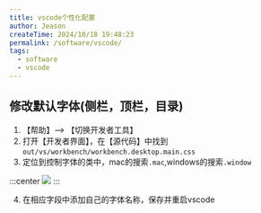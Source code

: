 ```yaml
---
title: vscode个性化配置
author: Jeason
createTime: 2024/10/18 19:48:23
permalink: /software/vscode/
tags:
  - software
  - vscode
---
```


## 修改默认字体(侧栏，顶栏，目录)  

1. 【帮助】--> 【切换开发者工具】  
2. 打开【开发者界面】，在【源代码】中找到`out/vs/workbench/workbench.desktop.main.css`
3. 定位到控制字体的类中，mac的搜索`.mac`,windows的搜索`.window`  

:::center
![](https://cdn.jsdelivr.net/gh/Moonerss/CDN/paper/vscode/font.png)
:::

4. 在相应字段中添加自己的字体名称，保存并重启vscode  

